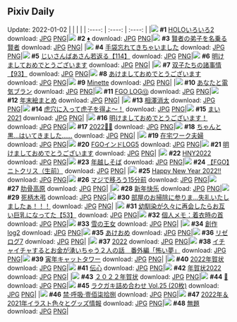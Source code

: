 ## Pixiv Daily
Update: 2022-01-02
|      |      |      |
| :----: | :----: | :----: |
|![](https://pixiv.microyu.workers.dev/c/240x480/img-master/img/2021/12/31/00/18/57/95146259_p0_master1200.jpg) **#1** [HOLOいろいろ2](https://www.pixiv.net/artworks/95146259) download: [JPG](https://pixiv.microyu.workers.dev/img-original/img/2021/12/31/00/18/57/95146259_p0.jpg) [PNG](https://pixiv.microyu.workers.dev/img-original/img/2021/12/31/00/18/57/95146259_p0.png)|![](https://pixiv.microyu.workers.dev/c/240x480/img-master/img/2021/12/31/00/15/16/95146125_p0_master1200.jpg) **#2** [♦️](https://www.pixiv.net/artworks/95146125) download: [JPG](https://pixiv.microyu.workers.dev/img-original/img/2021/12/31/00/15/16/95146125_p0.jpg) [PNG](https://pixiv.microyu.workers.dev/img-original/img/2021/12/31/00/15/16/95146125_p0.png)|![](https://pixiv.microyu.workers.dev/c/240x480/img-master/img/2021/12/31/00/00/06/95145339_p0_master1200.jpg) **#3** [賢者の弟子を名乗る賢者](https://www.pixiv.net/artworks/95145339) download: [JPG](https://pixiv.microyu.workers.dev/img-original/img/2021/12/31/00/00/06/95145339_p0.jpg) [PNG](https://pixiv.microyu.workers.dev/img-original/img/2021/12/31/00/00/06/95145339_p0.png)|
|![](https://pixiv.microyu.workers.dev/c/240x480/img-master/img/2021/12/31/20/13/51/95170388_p0_master1200.jpg) **#4** [手袋忘れてきちゃいました](https://www.pixiv.net/artworks/95170388) download: [JPG](https://pixiv.microyu.workers.dev/img-original/img/2021/12/31/20/13/51/95170388_p0.jpg) [PNG](https://pixiv.microyu.workers.dev/img-original/img/2021/12/31/20/13/51/95170388_p0.png)|![](https://pixiv.microyu.workers.dev/c/240x480/img-master/img/2022/01/01/10/59/08/95201294_p0_master1200.jpg) **#5** [じいさんばあさん若返る【114】](https://www.pixiv.net/artworks/95201294) download: [JPG](https://pixiv.microyu.workers.dev/img-original/img/2022/01/01/10/59/08/95201294_p0.jpg) [PNG](https://pixiv.microyu.workers.dev/img-original/img/2022/01/01/10/59/08/95201294_p0.png)|![](https://pixiv.microyu.workers.dev/c/240x480/img-master/img/2022/01/01/01/28/05/95190237_p0_master1200.jpg) **#6** [明けましておめでとうございます](https://www.pixiv.net/artworks/95190237) download: [JPG](https://pixiv.microyu.workers.dev/img-original/img/2022/01/01/01/28/05/95190237_p0.jpg) [PNG](https://pixiv.microyu.workers.dev/img-original/img/2022/01/01/01/28/05/95190237_p0.png)|
|![](https://pixiv.microyu.workers.dev/c/240x480/img-master/img/2022/01/01/12/39/45/95204209_p0_master1200.jpg) **#7** [双子たちの諸事情【93】](https://www.pixiv.net/artworks/95204209) download: [JPG](https://pixiv.microyu.workers.dev/img-original/img/2022/01/01/12/39/45/95204209_p0.jpg) [PNG](https://pixiv.microyu.workers.dev/img-original/img/2022/01/01/12/39/45/95204209_p0.png)|![](https://pixiv.microyu.workers.dev/c/240x480/img-master/img/2022/01/01/09/26/22/95198961_p0_master1200.jpg) **#8** [あけましておめでとうございます](https://www.pixiv.net/artworks/95198961) download: [JPG](https://pixiv.microyu.workers.dev/img-original/img/2022/01/01/09/26/22/95198961_p0.jpg) [PNG](https://pixiv.microyu.workers.dev/img-original/img/2022/01/01/09/26/22/95198961_p0.png)|![](https://pixiv.microyu.workers.dev/c/240x480/img-master/img/2021/12/31/00/00/04/95145325_p0_master1200.jpg) **#9** [Minette](https://www.pixiv.net/artworks/95145325) download: [JPG](https://pixiv.microyu.workers.dev/img-original/img/2021/12/31/00/00/04/95145325_p0.jpg) [PNG](https://pixiv.microyu.workers.dev/img-original/img/2021/12/31/00/00/04/95145325_p0.png)|
|![](https://pixiv.microyu.workers.dev/c/240x480/img-master/img/2022/01/01/20/21/55/95216975_p0_master1200.jpg) **#10** [あなたと電気ブラン](https://www.pixiv.net/artworks/95216975) download: [JPG](https://pixiv.microyu.workers.dev/img-original/img/2022/01/01/20/21/55/95216975_p0.jpg) [PNG](https://pixiv.microyu.workers.dev/img-original/img/2022/01/01/20/21/55/95216975_p0.png)|![](https://pixiv.microyu.workers.dev/c/240x480/img-master/img/2021/12/31/23/33/17/95179153_p0_master1200.jpg) **#11** [FGO LOG⑬](https://www.pixiv.net/artworks/95179153) download: [JPG](https://pixiv.microyu.workers.dev/img-original/img/2021/12/31/23/33/17/95179153_p0.jpg) [PNG](https://pixiv.microyu.workers.dev/img-original/img/2021/12/31/23/33/17/95179153_p0.png)|![](https://pixiv.microyu.workers.dev/c/240x480/img-master/img/2021/12/31/12/37/47/95157407_p0_master1200.jpg) **#12** [年末絵まとめ](https://www.pixiv.net/artworks/95157407) download: [JPG](https://pixiv.microyu.workers.dev/img-original/img/2021/12/31/12/37/47/95157407_p0.jpg) [PNG](https://pixiv.microyu.workers.dev/img-original/img/2021/12/31/12/37/47/95157407_p0.png)|
|![](https://pixiv.microyu.workers.dev/c/240x480/img-master/img/2021/12/31/00/00/14/95145390_p0_master1200.jpg) **#13** [相澤消太](https://www.pixiv.net/artworks/95145390) download: [JPG](https://pixiv.microyu.workers.dev/img-original/img/2021/12/31/00/00/14/95145390_p0.jpg) [PNG](https://pixiv.microyu.workers.dev/img-original/img/2021/12/31/00/00/14/95145390_p0.png)|![](https://pixiv.microyu.workers.dev/c/240x480/img-master/img/2022/01/01/07/30/00/95196761_p0_master1200.jpg) **#14** [虎穴に入って虎子を得よ～！](https://www.pixiv.net/artworks/95196761) download: [JPG](https://pixiv.microyu.workers.dev/img-original/img/2022/01/01/07/30/00/95196761_p0.jpg) [PNG](https://pixiv.microyu.workers.dev/img-original/img/2022/01/01/07/30/00/95196761_p0.png)|![](https://pixiv.microyu.workers.dev/c/240x480/img-master/img/2021/12/31/16/37/36/95163175_p0_master1200.jpg) **#15** [まい2021](https://www.pixiv.net/artworks/95163175) download: [JPG](https://pixiv.microyu.workers.dev/img-original/img/2021/12/31/16/37/36/95163175_p0.jpg) [PNG](https://pixiv.microyu.workers.dev/img-original/img/2021/12/31/16/37/36/95163175_p0.png)|
|![](https://pixiv.microyu.workers.dev/c/240x480/img-master/img/2022/01/01/00/05/00/95183456_p0_master1200.jpg) **#16** [明けましておめでとうございます！](https://www.pixiv.net/artworks/95183456) download: [JPG](https://pixiv.microyu.workers.dev/img-original/img/2022/01/01/00/05/00/95183456_p0.jpg) [PNG](https://pixiv.microyu.workers.dev/img-original/img/2022/01/01/00/05/00/95183456_p0.png)|![](https://pixiv.microyu.workers.dev/c/240x480/img-master/img/2022/01/01/13/00/00/95204738_p0_master1200.jpg) **#17** [2022🐯🌸](https://www.pixiv.net/artworks/95204738) download: [JPG](https://pixiv.microyu.workers.dev/img-original/img/2022/01/01/13/00/00/95204738_p0.jpg) [PNG](https://pixiv.microyu.workers.dev/img-original/img/2022/01/01/13/00/00/95204738_p0.png)|![](https://pixiv.microyu.workers.dev/c/240x480/img-master/img/2021/12/31/00/00/04/95145320_p0_master1200.jpg) **#18** [ちゃんと黒…はいてきました……](https://www.pixiv.net/artworks/95145320) download: [JPG](https://pixiv.microyu.workers.dev/img-original/img/2021/12/31/00/00/04/95145320_p0.jpg) [PNG](https://pixiv.microyu.workers.dev/img-original/img/2021/12/31/00/00/04/95145320_p0.png)|
|![](https://pixiv.microyu.workers.dev/c/240x480/img-master/img/2021/12/31/16/48/53/95163480_p0_master1200.jpg) **#19** [在宅ワーク夫婦](https://www.pixiv.net/artworks/95163480) download: [JPG](https://pixiv.microyu.workers.dev/img-original/img/2021/12/31/16/48/53/95163480_p0.jpg) [PNG](https://pixiv.microyu.workers.dev/img-original/img/2021/12/31/16/48/53/95163480_p0.png)|![](https://pixiv.microyu.workers.dev/c/240x480/img-master/img/2021/12/31/18/49/33/95167504_p0_master1200.jpg) **#20** [FGOインドLOG5](https://www.pixiv.net/artworks/95167504) download: [JPG](https://pixiv.microyu.workers.dev/img-original/img/2021/12/31/18/49/33/95167504_p0.jpg) [PNG](https://pixiv.microyu.workers.dev/img-original/img/2021/12/31/18/49/33/95167504_p0.png)|![](https://pixiv.microyu.workers.dev/c/240x480/img-master/img/2022/01/01/01/26/28/95190151_p0_master1200.jpg) **#21** [明けましておめでとうございます](https://www.pixiv.net/artworks/95190151) download: [JPG](https://pixiv.microyu.workers.dev/img-original/img/2022/01/01/01/26/28/95190151_p0.jpg) [PNG](https://pixiv.microyu.workers.dev/img-original/img/2022/01/01/01/26/28/95190151_p0.png)|
|![](https://pixiv.microyu.workers.dev/c/240x480/img-master/img/2022/01/01/00/02/49/95182786_p0_master1200.jpg) **#22** [HNY2022](https://www.pixiv.net/artworks/95182786) download: [JPG](https://pixiv.microyu.workers.dev/img-original/img/2022/01/01/00/02/49/95182786_p0.jpg) [PNG](https://pixiv.microyu.workers.dev/img-original/img/2022/01/01/00/02/49/95182786_p0.png)|![](https://pixiv.microyu.workers.dev/c/240x480/img-master/img/2021/12/31/20/30/00/95170971_p0_master1200.jpg) **#23** [年越しそば](https://www.pixiv.net/artworks/95170971) download: [JPG](https://pixiv.microyu.workers.dev/img-original/img/2021/12/31/20/30/00/95170971_p0.jpg) [PNG](https://pixiv.microyu.workers.dev/img-original/img/2021/12/31/20/30/00/95170971_p0.png)|![](https://pixiv.microyu.workers.dev/c/240x480/img-master/img/2021/12/31/13/34/21/95158611_p0_master1200.jpg) **#24** [【FGO】ニトクリス（生前）](https://www.pixiv.net/artworks/95158611) download: [JPG](https://pixiv.microyu.workers.dev/img-original/img/2021/12/31/13/34/21/95158611_p0.jpg) [PNG](https://pixiv.microyu.workers.dev/img-original/img/2021/12/31/13/34/21/95158611_p0.png)|
|![](https://pixiv.microyu.workers.dev/c/240x480/img-master/img/2022/01/01/17/30/29/95211975_p0_master1200.jpg) **#25** [Happy New Year 2022!!](https://www.pixiv.net/artworks/95211975) download: [JPG](https://pixiv.microyu.workers.dev/img-original/img/2022/01/01/17/30/29/95211975_p0.jpg) [PNG](https://pixiv.microyu.workers.dev/img-original/img/2022/01/01/17/30/29/95211975_p0.png)|![](https://pixiv.microyu.workers.dev/c/240x480/img-master/img/2021/12/31/00/00/35/95145479_p0_master1200.jpg) **#26** [マジで移ろう15分前](https://www.pixiv.net/artworks/95145479) download: [JPG](https://pixiv.microyu.workers.dev/img-original/img/2021/12/31/00/00/35/95145479_p0.jpg) [PNG](https://pixiv.microyu.workers.dev/img-original/img/2021/12/31/00/00/35/95145479_p0.png)|![](https://pixiv.microyu.workers.dev/c/240x480/img-master/img/2021/12/31/00/00/12/95145376_p0_master1200.jpg) **#27** [肋骨高原](https://www.pixiv.net/artworks/95145376) download: [JPG](https://pixiv.microyu.workers.dev/img-original/img/2021/12/31/00/00/12/95145376_p0.jpg) [PNG](https://pixiv.microyu.workers.dev/img-original/img/2021/12/31/00/00/12/95145376_p0.png)|
|![](https://pixiv.microyu.workers.dev/c/240x480/img-master/img/2022/01/01/01/28/52/95190271_p0_master1200.jpg) **#28** [新年快乐](https://www.pixiv.net/artworks/95190271) download: [JPG](https://pixiv.microyu.workers.dev/img-original/img/2022/01/01/01/28/52/95190271_p0.jpg) [PNG](https://pixiv.microyu.workers.dev/img-original/img/2022/01/01/01/28/52/95190271_p0.png)|![](https://pixiv.microyu.workers.dev/c/240x480/img-master/img/2022/01/01/00/02/09/95182477_p0_master1200.jpg) **#29** [死柄木弔](https://www.pixiv.net/artworks/95182477) download: [JPG](https://pixiv.microyu.workers.dev/img-original/img/2022/01/01/00/02/09/95182477_p0.jpg) [PNG](https://pixiv.microyu.workers.dev/img-original/img/2022/01/01/00/02/09/95182477_p0.png)|![](https://pixiv.microyu.workers.dev/c/240x480/img-master/img/2021/12/31/00/21/08/95146326_p0_master1200.jpg) **#30** [部屋のお掃除に参りま...失礼いたしましたぁ！！！](https://www.pixiv.net/artworks/95146326) download: [JPG](https://pixiv.microyu.workers.dev/img-original/img/2021/12/31/00/21/08/95146326_p0.jpg) [PNG](https://pixiv.microyu.workers.dev/img-original/img/2021/12/31/00/21/08/95146326_p0.png)|
|![](https://pixiv.microyu.workers.dev/c/240x480/img-master/img/2021/12/31/00/00/27/95145455_p0_master1200.jpg) **#31** [幼馴染が久々に再会したらお互い巨乳になってた【53】](https://www.pixiv.net/artworks/95145455) download: [JPG](https://pixiv.microyu.workers.dev/img-original/img/2021/12/31/00/00/27/95145455_p0.jpg) [PNG](https://pixiv.microyu.workers.dev/img-original/img/2021/12/31/00/00/27/95145455_p0.png)|![](https://pixiv.microyu.workers.dev/c/240x480/img-master/img/2021/12/31/09/00/03/95153408_p0_master1200.jpg) **#32** [個人メモ：着衣時の首](https://www.pixiv.net/artworks/95153408) download: [JPG](https://pixiv.microyu.workers.dev/img-original/img/2021/12/31/09/00/03/95153408_p0.jpg) [PNG](https://pixiv.microyu.workers.dev/img-original/img/2021/12/31/09/00/03/95153408_p0.png)|![](https://pixiv.microyu.workers.dev/c/240x480/img-master/img/2021/12/31/18/42/54/95167276_p0_master1200.jpg) **#33** [雪の王女](https://www.pixiv.net/artworks/95167276) download: [JPG](https://pixiv.microyu.workers.dev/img-original/img/2021/12/31/18/42/54/95167276_p0.jpg) [PNG](https://pixiv.microyu.workers.dev/img-original/img/2021/12/31/18/42/54/95167276_p0.png)|
|![](https://pixiv.microyu.workers.dev/c/240x480/img-master/img/2022/01/01/06/58/05/95149929_p0_master1200.jpg) **#34** [創作log2](https://www.pixiv.net/artworks/95149929) download: [JPG](https://pixiv.microyu.workers.dev/img-original/img/2022/01/01/06/58/05/95149929_p0.jpg) [PNG](https://pixiv.microyu.workers.dev/img-original/img/2022/01/01/06/58/05/95149929_p0.png)|![](https://pixiv.microyu.workers.dev/c/240x480/img-master/img/2022/01/01/12/00/03/95203031_p0_master1200.jpg) **#35** [あけおめ](https://www.pixiv.net/artworks/95203031) download: [JPG](https://pixiv.microyu.workers.dev/img-original/img/2022/01/01/12/00/03/95203031_p0.jpg) [PNG](https://pixiv.microyu.workers.dev/img-original/img/2022/01/01/12/00/03/95203031_p0.png)|![](https://pixiv.microyu.workers.dev/c/240x480/img-master/img/2021/12/31/01/12/21/95147839_p0_master1200.jpg) **#36** [リゼログ7](https://www.pixiv.net/artworks/95147839) download: [JPG](https://pixiv.microyu.workers.dev/img-original/img/2021/12/31/01/12/21/95147839_p0.jpg) [PNG](https://pixiv.microyu.workers.dev/img-original/img/2021/12/31/01/12/21/95147839_p0.png)|
|![](https://pixiv.microyu.workers.dev/c/240x480/img-master/img/2022/01/01/15/29/00/95208630_p0_master1200.jpg) **#37** [2022](https://www.pixiv.net/artworks/95208630) download: [JPG](https://pixiv.microyu.workers.dev/img-original/img/2022/01/01/15/29/00/95208630_p0.jpg) [PNG](https://pixiv.microyu.workers.dev/img-original/img/2022/01/01/15/29/00/95208630_p0.png)|![](https://pixiv.microyu.workers.dev/c/240x480/img-master/img/2021/12/31/17/00/03/95163848_p0_master1200.jpg) **#38** [イチャイチャするとお金が湧いちゃう２人の話　番外編「怖い夢」](https://www.pixiv.net/artworks/95163848) download: [JPG](https://pixiv.microyu.workers.dev/img-original/img/2021/12/31/17/00/03/95163848_p0.jpg) [PNG](https://pixiv.microyu.workers.dev/img-original/img/2021/12/31/17/00/03/95163848_p0.png)|![](https://pixiv.microyu.workers.dev/c/240x480/img-master/img/2022/01/01/20/30/00/95217212_p0_master1200.jpg) **#39** [寅年キャットタワー](https://www.pixiv.net/artworks/95217212) download: [JPG](https://pixiv.microyu.workers.dev/img-original/img/2022/01/01/20/30/00/95217212_p0.jpg) [PNG](https://pixiv.microyu.workers.dev/img-original/img/2022/01/01/20/30/00/95217212_p0.png)|
|![](https://pixiv.microyu.workers.dev/c/240x480/img-master/img/2022/01/01/16/43/27/95210596_p0_master1200.jpg) **#40** [2022年賀状](https://www.pixiv.net/artworks/95210596) download: [JPG](https://pixiv.microyu.workers.dev/img-original/img/2022/01/01/16/43/27/95210596_p0.jpg) [PNG](https://pixiv.microyu.workers.dev/img-original/img/2022/01/01/16/43/27/95210596_p0.png)|![](https://pixiv.microyu.workers.dev/c/240x480/img-master/img/2022/01/01/00/00/07/95180986_p0_master1200.jpg) **#41** [伝心](https://www.pixiv.net/artworks/95180986) download: [JPG](https://pixiv.microyu.workers.dev/img-original/img/2022/01/01/00/00/07/95180986_p0.jpg) [PNG](https://pixiv.microyu.workers.dev/img-original/img/2022/01/01/00/00/07/95180986_p0.png)|![](https://pixiv.microyu.workers.dev/c/240x480/img-master/img/2022/01/01/22/14/26/95220932_p0_master1200.jpg) **#42** [年賀状2022](https://www.pixiv.net/artworks/95220932) download: [JPG](https://pixiv.microyu.workers.dev/img-original/img/2022/01/01/22/14/26/95220932_p0.jpg) [PNG](https://pixiv.microyu.workers.dev/img-original/img/2022/01/01/22/14/26/95220932_p0.png)|
|![](https://pixiv.microyu.workers.dev/c/240x480/img-master/img/2022/01/01/00/00/29/95181446_p0_master1200.jpg) **#43** [２０２２年賀状](https://www.pixiv.net/artworks/95181446) download: [JPG](https://pixiv.microyu.workers.dev/img-original/img/2022/01/01/00/00/29/95181446_p0.jpg) [PNG](https://pixiv.microyu.workers.dev/img-original/img/2022/01/01/00/00/29/95181446_p0.png)|![](https://pixiv.microyu.workers.dev/c/240x480/img-master/img/2021/12/31/01/26/34/95148229_p0_master1200.jpg) **#44** [🐉](https://www.pixiv.net/artworks/95148229) download: [JPG](https://pixiv.microyu.workers.dev/img-original/img/2021/12/31/01/26/34/95148229_p0.jpg) [PNG](https://pixiv.microyu.workers.dev/img-original/img/2021/12/31/01/26/34/95148229_p0.png)|![](https://pixiv.microyu.workers.dev/c/240x480/img-master/img/2022/01/01/21/38/09/95219552_p0_master1200.jpg) **#45** [ラクガキ詰め合わせ Vol.25 (20枚)](https://www.pixiv.net/artworks/95219552) download: [JPG](https://pixiv.microyu.workers.dev/img-original/img/2022/01/01/21/38/09/95219552_p0.jpg) [PNG](https://pixiv.microyu.workers.dev/img-original/img/2022/01/01/21/38/09/95219552_p0.png)|
|![](https://pixiv.microyu.workers.dev/c/240x480/img-master/img/2021/12/31/03/54/16/95150673_p0_master1200.jpg) **#46** [禁·呼吸·壹佰柒拾捌](https://www.pixiv.net/artworks/95150673) download: [JPG](https://pixiv.microyu.workers.dev/img-original/img/2021/12/31/03/54/16/95150673_p0.jpg) [PNG](https://pixiv.microyu.workers.dev/img-original/img/2021/12/31/03/54/16/95150673_p0.png)|![](https://pixiv.microyu.workers.dev/c/240x480/img-master/img/2022/01/01/14/37/31/95207224_p0_master1200.jpg) **#47** [2022年＆2021年イラスト色々とグッズ情報](https://www.pixiv.net/artworks/95207224) download: [JPG](https://pixiv.microyu.workers.dev/img-original/img/2022/01/01/14/37/31/95207224_p0.jpg) [PNG](https://pixiv.microyu.workers.dev/img-original/img/2022/01/01/14/37/31/95207224_p0.png)|![](https://pixiv.microyu.workers.dev/c/240x480/img-master/img/2021/12/31/23/00/00/95177345_p0_master1200.jpg) **#48** [無題](https://www.pixiv.net/artworks/95177345) download: [JPG](https://pixiv.microyu.workers.dev/img-original/img/2021/12/31/23/00/00/95177345_p0.jpg) [PNG](https://pixiv.microyu.workers.dev/img-original/img/2021/12/31/23/00/00/95177345_p0.png)|
